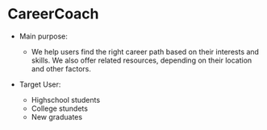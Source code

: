 # CareerCoach

- Main purpose:
    * We help users find the right career path based on their interests and skills. We also offer related resources, 
      depending on their location and other factors.

- Target User:
    * Highschool students
    * College stundets
    * New graduates



